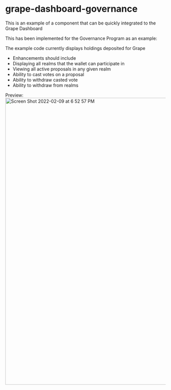 # grape-dashboard-governance
This is an example of a component that can be quickly integrated to the Grape Dashboard

This has been implemented for the Governance Program as an example:

The example code currently displays holdings deposited for Grape

- Enhancements should include
-   Displaying all realms that the wallet can participate in
-   Viewing all active proposals in any given realm
-   Ability to cast votes on a proposal
-   Ability to withdraw casted vote
-   Ability to withdraw from realms


Preview:
<img width="899" alt="Screen Shot 2022-02-09 at 6 52 57 PM" src="https://user-images.githubusercontent.com/13381905/153249688-d306e93d-7d56-4f65-b467-c28e2b12209c.png">
